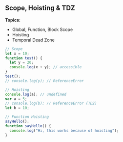 ## **Scope, Hoisting & TDZ**

**Topics:**

* Global, Function, Block Scope
* Hoisting
* Temporal Dead Zone


```javascript
// Scope
let x = 10;
function test() {
  let y = 20;
  console.log(x + y); // accessible
}
test();
// console.log(y); // ReferenceError

// Hoisting
console.log(a); // undefined
var a = 5;
// console.log(b); // ReferenceError (TDZ)
let b = 10;

// Function Hoisting
sayHello();   
function sayHello() {
  console.log("Hi, this works because of hoisting");
}
```
